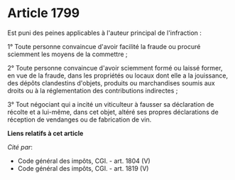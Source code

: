 # Article 1799

Est puni des peines applicables à l'auteur principal de l'infraction :

1° Toute personne convaincue d'avoir facilité la fraude ou procuré sciemment les moyens de la commettre ;

2° Toute personne convaincue d'avoir sciemment formé ou laissé former, en vue de la fraude, dans les propriétés ou locaux
dont elle a la jouissance, des dépôts clandestins d'objets, produits ou marchandises soumis aux droits ou à la réglementation
des contributions indirectes ;

3° Tout négociant qui a incité un viticulteur à fausser sa déclaration de récolte et a lui-même, dans cet objet, altéré ses
propres déclarations de réception de vendanges ou de fabrication de vin.

**Liens relatifs à cet article**

_Cité par_:

  - Code général des impôts, CGI. - art. 1804 (V)
  - Code général des impôts, CGI. - art. 1819 (V)
